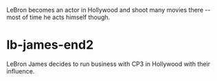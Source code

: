 LeBron becomes an actor in Hollywood and shoot many movies there -- most of time he acts himself though.

# lb-james-end2
LeBron James decides to run business with CP3 in Hollywood with their influence. 